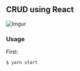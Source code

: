 ## CRUD using React

![Imgur](https://i.imgur.com/fhPxniu.gif)

### Usage

First:

```sh
$ yarn start
```